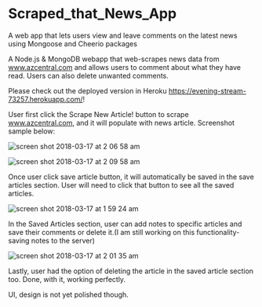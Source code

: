 # Scraped_that_News_App
A web app that lets users view and leave comments on the latest news using Mongoose and Cheerio packages

A Node.js & MongoDB webapp that web-scrapes news data from www.azcentral.com and allows users to comment about what they have read. Users can also delete unwanted comments.

Please check out the deployed version in Heroku https://evening-stream-73257.herokuapp.com/!

User first click the Scrape New Article! button to scrape www.azcentral.com, and it will populate with news article. Screenshot sample below:

![screen shot 2018-03-17 at 2 06 58 am](https://user-images.githubusercontent.com/31137669/37553559-e685f166-2987-11e8-972d-5bb5340516b3.png)


![screen shot 2018-03-17 at 2 09 58 am](https://user-images.githubusercontent.com/31137669/37553577-4acd1f6e-2988-11e8-93a1-59f2cddd84b1.png)


Once user click save article button, it will automatically be saved in the save articles section. User will need to click that button to see all the saved articles. 

![screen shot 2018-03-17 at 1 59 24 am](https://user-images.githubusercontent.com/31137669/37553511-d0dc62ba-2986-11e8-9654-1737bc27f0d2.png)

In the Saved Articles section, user can add notes to specific articles and save their comments or delete it.(I am still working on this functionality- saving notes to the server)

![screen shot 2018-03-17 at 2 01 35 am](https://user-images.githubusercontent.com/31137669/37553530-1d741262-2987-11e8-86e9-011715c1990b.png)

Lastly, user had the option of deleting the article in the saved article section too. Done, with it, working perfectly.

UI, design is not yet polished though.




